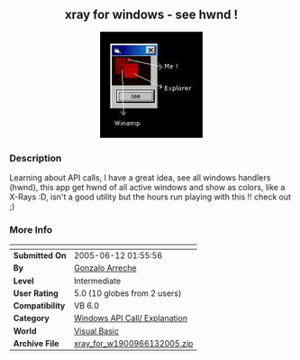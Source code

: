 ﻿<div align="center">

## xray for windows \- see hwnd \!

<img src="PIC2005613139328454.jpg">
</div>

### Description

Learning about API calls, I have a great idea, see all windows handlers (hwnd), this app get hwnd of all active windows and show as colors, like a X-Rays :D, isn't a good utility but the hours run playing with this !! check out ;)
 
### More Info
 


<span>             |<span>
---                |---
**Submitted On**   |2005-06-12 01:55:56
**By**             |[Gonzalo Arreche](https://github.com/Planet-Source-Code/PSCIndex/blob/master/ByAuthor/gonzalo-arreche.md)
**Level**          |Intermediate
**User Rating**    |5.0 (10 globes from 2 users)
**Compatibility**  |VB 6\.0
**Category**       |[Windows API Call/ Explanation](https://github.com/Planet-Source-Code/PSCIndex/blob/master/ByCategory/windows-api-call-explanation__1-39.md)
**World**          |[Visual Basic](https://github.com/Planet-Source-Code/PSCIndex/blob/master/ByWorld/visual-basic.md)
**Archive File**   |[xray\_for\_w1900966132005\.zip](https://github.com/Planet-Source-Code/gonzalo-arreche-xray-for-windows-see-hwnd__1-61108/archive/master.zip)








